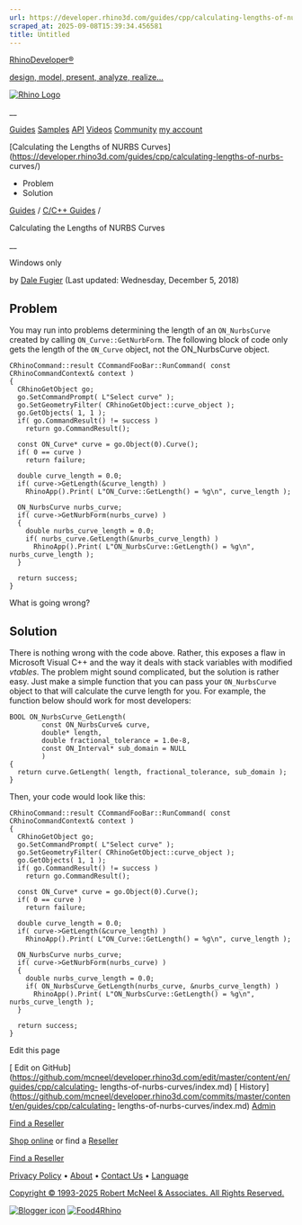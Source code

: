 ```yaml
---
url: https://developer.rhino3d.com/guides/cpp/calculating-lengths-of-nurbs-curves/
scraped_at: 2025-09-08T15:39:34.456581
title: Untitled
---
```


[RhinoDeveloper®](/)

[design, model, present, analyze, realize...](/)

[![Rhino Logo](https://developer.rhino3d.com/images/rhinodevlogo.png)](/)

__

[Guides](https://developer.rhino3d.com/guides)
[Samples](https://developer.rhino3d.com/samples)
[API](https://developer.rhino3d.com/api)
[Videos](https://developer.rhino3d.com/videos)
[Community](https://discourse.mcneel.com/c/rhino-developer) [my account
](https://www.rhino3d.com/my-account/ "Manage your account, licenses, and
teams")

[Calculating the Lengths of NURBS
Curves](https://developer.rhino3d.com/guides/cpp/calculating-lengths-of-nurbs-
curves/)

  * Problem
  * Solution

[Guides](https://developer.rhino3d.com/en/guides/) / [C/C++
Guides](https://developer.rhino3d.com/en/guides/cpp/) /

Calculating the Lengths of NURBS Curves

__

Windows only

by [Dale Fugier](https://discourse.mcneel.com/u/dale/) (Last updated:
Wednesday, December 5, 2018)

## Problem

You may run into problems determining the length of an `ON_NurbsCurve` created
by calling `ON_Curve::GetNurbForm`. The following block of code only gets the
length of the `ON_Curve` object, not the ON_NurbsCurve object.

    
    
    CRhinoCommand::result CCommandFooBar::RunCommand( const CRhinoCommandContext& context )
    {
      CRhinoGetObject go;
      go.SetCommandPrompt( L"Select curve" );
      go.SetGeometryFilter( CRhinoGetObject::curve_object );
      go.GetObjects( 1, 1 );
      if( go.CommandResult() != success )
        return go.CommandResult();
    
      const ON_Curve* curve = go.Object(0).Curve();
      if( 0 == curve )
        return failure;
    
      double curve_length = 0.0;
      if( curve->GetLength(&curve_length) )
        RhinoApp().Print( L"ON_Curve::GetLength() = %g\n", curve_length );
    
      ON_NurbsCurve nurbs_curve;
      if( curve->GetNurbForm(nurbs_curve) )
      {
        double nurbs_curve_length = 0.0;
        if( nurbs_curve.GetLength(&nurbs_curve_length) )
          RhinoApp().Print( L"ON_NurbsCurve::GetLength() = %g\n", nurbs_curve_length );
      }
    
      return success;
    }
    

What is going wrong?

## Solution

There is nothing wrong with the code above. Rather, this exposes a flaw in
Microsoft Visual C++ and the way it deals with stack variables with modified
_vtables_. The problem might sound complicated, but the solution is rather
easy. Just make a simple function that you can pass your `ON_NurbsCurve`
object to that will calculate the curve length for you. For example, the
function below should work for most developers:

    
    
    BOOL ON_NurbsCurve_GetLength(
            const ON_NurbsCurve& curve,
            double* length,
            double fractional_tolerance = 1.0e-8,
            const ON_Interval* sub_domain = NULL
            )
    {
      return curve.GetLength( length, fractional_tolerance, sub_domain );
    }
    

Then, your code would look like this:

    
    
    CRhinoCommand::result CCommandFooBar::RunCommand( const CRhinoCommandContext& context )
    {
      CRhinoGetObject go;
      go.SetCommandPrompt( L"Select curve" );
      go.SetGeometryFilter( CRhinoGetObject::curve_object );
      go.GetObjects( 1, 1 );
      if( go.CommandResult() != success )
        return go.CommandResult();
    
      const ON_Curve* curve = go.Object(0).Curve();
      if( 0 == curve )
        return failure;
    
      double curve_length = 0.0;
      if( curve->GetLength(&curve_length) )
        RhinoApp().Print( L"ON_Curve::GetLength() = %g\n", curve_length );
    
      ON_NurbsCurve nurbs_curve;
      if( curve->GetNurbForm(nurbs_curve) )
      {
        double nurbs_curve_length = 0.0;
        if( ON_NurbsCurve_GetLength(nurbs_curve, &nurbs_curve_length) )
          RhinoApp().Print( L"ON_NurbsCurve::GetLength() = %g\n", nurbs_curve_length );
      }
    
      return success;
    }
    

Edit this page

[ Edit on
GitHub](https://github.com/mcneel/developer.rhino3d.com/edit/master/content/en/guides/cpp/calculating-
lengths-of-nurbs-curves/index.md) [
History](https://github.com/mcneel/developer.rhino3d.com/commits/master/content/en/guides/cpp/calculating-
lengths-of-nurbs-curves/index.md) [
Admin](https://developer.rhino3d.com/admin)

[Find a Reseller](https://www.rhino3d.com/sales)

[Shop online](https://www.rhino3d.com/store) or find a
[Reseller](https://www.rhino3d.com/sales)

[Find a Reseller](https://www.rhino3d.com/sales)

[Privacy Policy](https://www.rhino3d.com/privacy) •
[About](https://www.rhino3d.com/mcneel/about) • [Contact
Us](https://www.rhino3d.com/mcneel/contact) • [
Language](https://www.rhino3d.com/language "Change to a different region or
language")

[Copyright © 1993-2025 Robert McNeel & Associates. All Rights
Reserved.](https://www.rhino3d.com/mcneel/about)

[](https://www.facebook.com/McNeelRhinoceros/)
[](https://twitter.com/bobmcneel) [](https://www.linkedin.com/groups/75313/)
[](https://www.youtube.com/user/RhinoGuide/videos) [](https://vimeo.com/rhino)
[![Blogger
icon](https://developer.rhino3d.com/images/blogger.svg)](http://blog.rhino3d.com/)
[![Food4Rhino](https://developer.rhino3d.com/images/f4r_icon_01.svg)](https://www.food4rhino.com)

